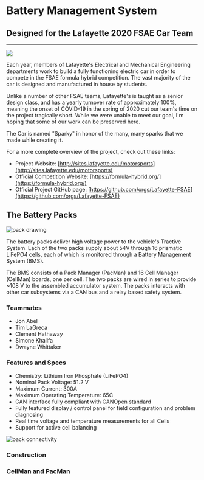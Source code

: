 # Battery Management System

## Designed for the Lafayette 2020 FSAE Car Team

---

![](/media/fsae/car_drawing.jpg)

Each year, members of Lafayette's Electrical and Mechanical Engineering
departments work to build a fully functioning electric car in order to
compete in the FSAE formula hybrid competition. The vast majority of the car
is designed and manufactured in house by students.


Unlike a number of other FSAE teams, Lafayette's is taught as a senior design class, and has a yearly turnover rate of approximately 100%, meaning the onset of COVID-19 in the spring of 2020 cut our team's time on the project tragically short. While we were unable to meet our goal, I'm hoping that some of our work can be preserved here. 

The Car is named "Sparky" in honor of the many, many sparks that we made while creating it. 

For a more complete overview of the project, check out these links:

- Project Website: [http://sites.lafayette.edu/motorsports](http://sites.lafayette.edu/motorsports)
- Official Competition Website: [https://formula-hybrid.org/](https://formula-hybrid.org/)
- Official Project GitHub page: [https://github.com/orgs/Lafayette-FSAE](https://github.com/orgs/Lafayette-FSAE)

## The Battery Packs

![pack drawing](/media/bms/pack_drawing.PNG)

The battery packs deliver high voltage power to the vehicle's Tractive System. Each of the two packs supply about 54V through 16 prismatic LiFePO4 cells, each of which is monitored through a Battery Management System (BMS).

The BMS consists of a Pack Manager (PacMan) and 16 Cell Manager (CellMan) boards, one per cell. The two packs are wired in series to provide ~108 V to the assembled accumulator system. The packs interacts with other car subsystems via a CAN bus and a relay based safety system.


### Teammates

- Jon Abel
- Tim LaGreca
- Clement Hathaway
- Simone Khalifa
- Dwayne Whittaker

### Features and Specs

- Chemistry: Lithium Iron Phosphate (LiFePO4) 
- Nominal Pack Voltage: 51.2 V
- Maximum Current: 300A
- Maximum Operating Temperature: 65C
- CAN interface fully compliant with CANOpen standard
- Fully featured display / control panel for field configuration and problem diagnosing 
- Real time voltage and temperature measurements for all Cells
- Support for active cell balancing 

![pack connectivity](/media/bms/pack_connectivity.jpg)

### Construction

### CellMan and PacMan
